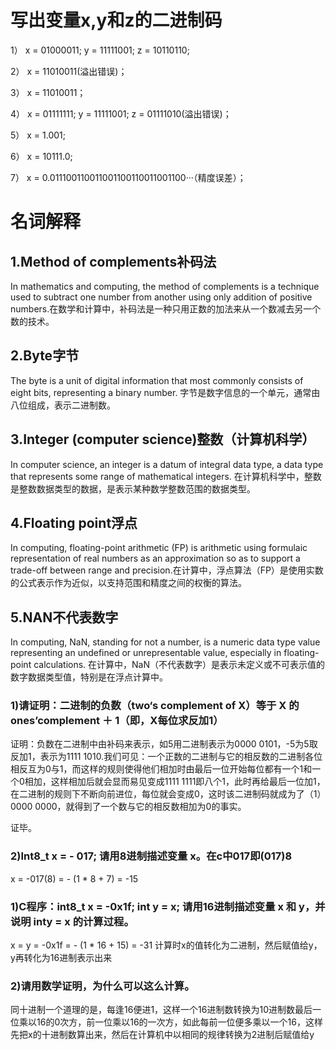 # 写出变量x,y和z的二进制码

1） x = 01000011; y = 11111001; z = 10110110;

2） x = 11010011(溢出错误)；

3） x = 11010011；

4） x = 01111111; y = 11111001; z = 01111010(溢出错误)；

5） x = 1.001;

6）  x = 10111.0;

7）  x = 0.011100110011001100110011001100···（精度误差）；

# 名词解释

## 1.Method of complements补码法

In mathematics and computing, the method of complements is a technique used to subtract one number from another using only addition of positive numbers.在数学和计算中，补码法是一种只用正数的加法来从一个数减去另一个数的技术。

## 2.Byte字节

The byte is a unit of digital information that most commonly consists of eight bits, representing a binary number. 字节是数字信息的一个单元，通常由八位组成，表示二进制数。

## 3.Integer (computer science)整数（计算机科学）

In computer science, an integer is a datum of integral data type, a data type that represents some range of mathematical integers. 在计算机科学中，整数是整数数据类型的数据，是表示某种数学整数范围的数据类型。

## 4.Floating point浮点

In computing, floating-point arithmetic (FP) is arithmetic using formulaic representation of real numbers as an approximation so as to support a trade-off between range and precision.在计算中，浮点算法（FP）是使用实数的公式表示作为近似，以支持范围和精度之间的权衡的算法。

## 5.NAN不代表数字

In computing, NaN, standing for not a number, is a numeric data type value representing an undefined or unrepresentable value, especially in floating-point calculations. 在计算中，NaN（不代表数字）是表示未定义或不可表示值的数字数据类型值，特别是在浮点计算中。

### 1)请证明：二进制的负数（two‘s complement of X）等于 X 的 ones’complement ＋ 1（即，X每位求反加1）

证明：负数在二进制中由补码来表示，如5用二进制表示为0000 0101，-5为5取反加1，表示为1111 1010.我们可见：一个正数的二进制与它的相反数的二进制各位相反互为0与1，而这样的规则使得他们相加时由最后一位开始每位都有一个1和一个0相加，这样相加后就会显而易见变成1111 1111即八个1，此时再给最后一位加1，在二进制的规则下不断向前进位，每位就会变成0，这时该二进制码就成为了（1）0000 0000，就得到了一个数与它的相反数相加为0的事实。

证毕。

### 2)Int8_t x = - 017; 请用8进制描述变量 x。在c中017即(017)8

x = -017(8) = - (1 * 8 + 7) = -15

### 1)C程序：int8_t x = -0x1f; int y = x; 请用16进制描述变量 x 和 y，并说明 inty = x 的计算过程。

x = y = -0x1f = - (1 * 16 + 15) = -31 
计算时x的值转化为二进制，然后赋值给y，y再转化为16进制表示出来

### 2)请用数学证明，为什么可以这么计算。

同十进制一个道理的是，每逢16便进1，这样一个16进制数转换为10进制数最后一位乘以16的0次方，前一位乘以16的一次方，如此每前一位便多乘以一个16，这样先把x的十进制数算出来，然后在计算机中以相同的规律转换为2进制后赋值给y




